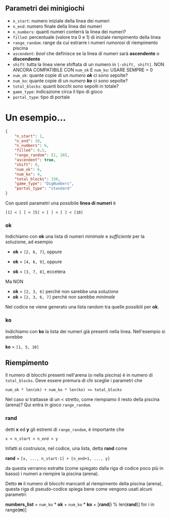 ## Parametri dei minigiochi
- `n_start`: numero iniziale della linea dei numeri
- `n_end`: numero finale della linea dei numeri
- `n_numbers`: quanti numeri conterrà la linea dei numeri?
- `filled`: percentuale (valore tra 0 e 1) di iniziale riempimento della linea
- `range_random`: range da cui estrarre i numeri _rumorosi_ di riempimento piscina
- `ascendent`: _bool_ che definisce se la linea di numeri sarà **ascendente** o **discendente**
- `shift`: tutta la linea viene shiftata di un numero in `[-shift, shift]`.
NON ANCORA COMPATIBILE CON `num_ok` E `num_ko`: USARE SEMPRE = 0
- `num_ok`: quante copie di un _numero **ok**_ ci sono sepolte?
- `num_ko`: quante copie di un _numero **ko**_ ci sono sepolte?
- `total_blocks`: quanti bocchi sono sepolti in totale?
- `game_type`: indicazione circa il tipo di gioco
- `portal_type`: tipo di portale

# Un esempio...
```json
{
	"n_start": 1,
	"n_end": 10,
	"n_numbers": 6,
	"filled": 0.5,
	"range_random": [1, 20],
	"ascendent": true,
	"shift": 0,
	"num_ok": 6,
	"num_ko": 4,
	"total_blocks": 150,
	"game_type": "DigNumbers",
	"portal_type": "standard"
}
```

Con questi parametri una possibile **linea di numeri** è

	[1] < [ ] < [5] < [ ] < [ ] < [10]

### **ok**
Indichiamo con **ok** una lista di numeri _minimale_ e _sufficiente_ per la soluzione, ad esempio

- **ok** = `[2, 6, 7]`, oppure

- **ok** = `[4, 6, 9]`, oppure

- **ok** = `[3, 7, 8]`, eccetera

Ma NON
- **ok** = `[2, 3, 6]` perché non sarebbe una _soluzione_
- **ok** = `[2, 3, 6, 7]` perché non sarebbe _minimale_

Nel codice ne viene generato una lista random tra quelle possibili per **ok**.

### **ko**
Indichiamo con **ko** la lista dei numeri già presenti nella linea.
Nell'esempio si avrebbe

**ko** = `[1, 5, 10]`

## Riempimento
Il numero di blocchi presenti nell'arena (o nella piscina) è in numero di `total_blocks`.
Deve essere premura di chi sceglie i parametri che

	num_ok * len(ok) + num_ko * len(ko) <= total_blocks

Nel caso si trattasse di un < stretto, come riempiamo il resto della piscina (arena)? Qui entra in gioco `range_random`.

### **rand**

detti **x** ed **y** gli estremi di `range_random`, è importante che

	x < n_start < n_end < y

Infatti si costruisce, nel codice, una lista, detta  **rand** come

**rand** = `[x, ..., n_start-1] + [n_end+1, ..., y]`

da questa verranno estratte (come spiegato dalla riga di codice poco più in basso) i numeri a riempire la piscina
(arena).

Detto **m** il numero di blocchi mancanti al riempimento della piscina (arena),
questa riga di pseudo-codice spiega bene come vengono usati alcuni parametri:

**numbers_list** = `num_ko` * **ok** + `num_ko` * **ko** + [**rand**[i % len(**rand**)] for i in range(**m**)]

